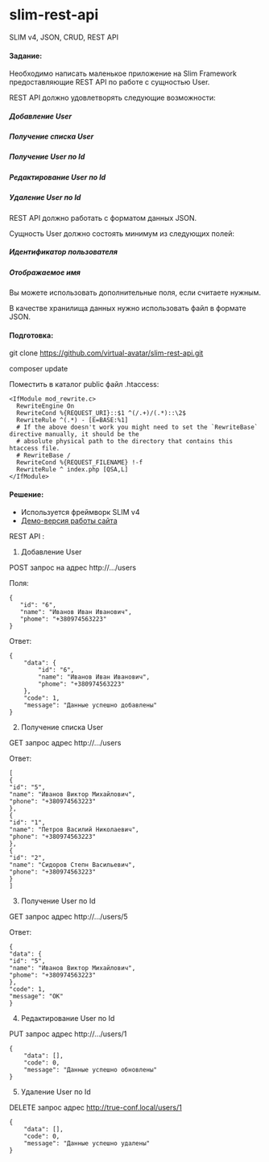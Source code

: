 # slim-rest-api
SLIM v4, JSON, CRUD, REST API

#### Задание:
Необходимо написать маленькое приложение на Slim Framework предоставляющие REST API по работе с сущностью User.

REST API должно удовлетворять следующие возможности:
##### Добавление User
##### Получение списка User
##### Получение User по Id
##### Редактирование User по Id
##### Удаление User по Id

REST API должно работать с форматом данных JSON.

Сущность User должно состоять минимум из следующих полей:
##### Идентификатор пользователя
##### Отображаемое имя

Вы можете использовать дополнительные поля, если считаете нужным.

В качестве хранилища данных нужно использовать файл в формате JSON.

#### Подготовка:

git clone https://github.com/virtual-avatar/slim-rest-api.git

composer update

Поместить в каталог public файл .htaccess:
```
<IfModule mod_rewrite.c>
  RewriteEngine On
  RewriteCond %{REQUEST_URI}::$1 ^(/.+)/(.*)::\2$
  RewriteRule ^(.*) - [E=BASE:%1]
  # If the above doesn't work you might need to set the `RewriteBase` directive manually, it should be the
  # absolute physical path to the directory that contains this htaccess file.
  # RewriteBase /
  RewriteCond %{REQUEST_FILENAME} !-f
  RewriteRule ^ index.php [QSA,L]
</IfModule>
```

#### Решение:

<ul>
    <li>Используется фреймворк SLIM v4</li>
    <li><a target="_blank" href="https://psychogenic-thermoc.000webhostapp.com/users">Демо-версия работы сайта</a></li>
</ul>

REST API :
1) Добавление User

POST запрос на адрес http://.../users

Поля:
```
{
   "id": "6",
   "name": "Иванов Иван Иванович",
   "phome": "+380974563223"
}
```
Ответ:
```
{
    "data": {
        "id": "6",
        "name": "Иванов Иван Иванович",
        "phome": "+380974563223"
    },
    "code": 1,
    "message": "Данные успешно добавлены"
}
```

2) Получение списка User

GET запрос адрес http://.../users

Ответ:
```
[
{
"id": "5",
"name": "Иванов Виктор Михайлович",
"phone": "+380974563223"
},
{
"id": "1",
"name": "Петров Василий Николаевич",
"phone": "+380974563223"
},
{
"id": "2",
"name": "Сидоров Степн Васильевич",
"phone": "+380974563223"
}
]
```
3) Получение User по Id

GET запрос адрес http://.../users/5

Ответ:
```
{
"data": {
"id": "5",
"name": "Иванов Виктор Михайлович",
"phome": "+380974563223"
},
"code": 1,
"message": "OK"
}
```
4) Редактирование User по Id

PUT запрос адрес http://.../users/1
```
{
    "data": [],
    "code": 0,
    "message": "Данные успешно обновлены"
}
```

5) Удаление User по Id

DELETE запрос адрес http://true-conf.local/users/1
```
{
    "data": [],
    "code": 0,
    "message": "Данные успешно удалены"
}
```

